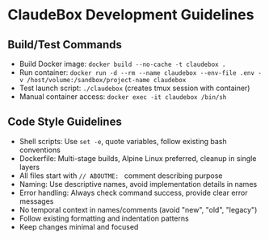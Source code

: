 # ClaudeBox Development Guidelines

## Build/Test Commands
- Build Docker image: `docker build --no-cache -t claudebox .`
- Run container: `docker run -d --rm --name claudebox --env-file .env -v /host/volume:/sandbox/project-name claudebox`
- Test launch script: `./claudebox` (creates tmux session with container)
- Manual container access: `docker exec -it claudebox /bin/sh`

## Code Style Guidelines
- Shell scripts: Use `set -e`, quote variables, follow existing bash conventions
- Dockerfile: Multi-stage builds, Alpine Linux preferred, cleanup in single layers
- All files start with `// ABOUTME: ` comment describing purpose
- Naming: Use descriptive names, avoid implementation details in names
- Error handling: Always check command success, provide clear error messages
- No temporal context in names/comments (avoid "new", "old", "legacy")
- Follow existing formatting and indentation patterns
- Keep changes minimal and focused
